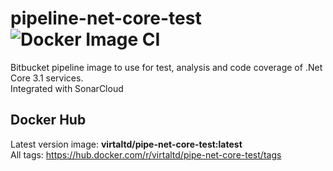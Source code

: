 # pipeline-net-core-test ![Docker Image CI](https://github.com/virta-ltd/pipeline-net-core-test/workflows/Docker%20Image%20CI/badge.svg)

Bitbucket pipeline image to use for test, analysis and code coverage of .Net Core 3.1 services.  
Integrated with SonarCloud

## Docker Hub

Latest version image: <b>virtaltd/pipe-net-core-test:latest</b>  
All tags: https://hub.docker.com/r/virtaltd/pipe-net-core-test/tags

